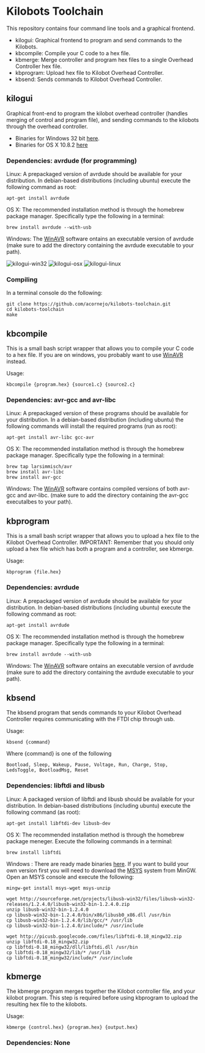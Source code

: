 Kilobots Toolchain
==================

This repository contains four command line tools and a graphical
frontend.

* kilogui: Graphical frontend to program and send commands to the Kilobots.
* kbcompile: Compile your C code to a hex file.
* kbmerge: Merge controller and program hex files to a single Overhead Controller hex file.
* kbprogram: Upload hex file to Kilobot Overhead Controller.
* kbsend: Sends commands to Kilobot Overhead Controller.


kilogui
-------
Graphical front-end to program the kilobot overhead controller (handles
merging of control and program file), and sending commands to
the kilobots through the overhead controller.

* Binaries for Windows 32 bit [here][kilogui-binary].
* Binaries for OS X 10.8.2 [here][kilogui-binaryosx]

### Dependencies: avrdude (for programming)

Linux: A prepackaged version of avrdude should be available for your
distribution. In debian-based distributions (including ubuntu) execute
the following command as root:

    apt-get install avrdude

OS X: The recommended installation method is through the homebrew
package manager. Specifically type the following in a terminal:

    brew install avrdude --with-usb

Windows: The [WinAVR][winavr] software ontains an
executable version of avrdude (make sure to add the directory containing
the avrdude executable to your path).

![kilogui-win32](https://raw.github.com/acornejo/kilobots-toolchain/docs/gui-win32.png "kilogui win32 screenshot")
![kilogui-osx](https://raw.github.com/acornejo/kilobots-toolchain/docs/gui-osx.png "kilogui osx screenshot")
![kilogui-linux](https://raw.github.com/acornejo/kilobots-toolchain/docs/gui-linux.png "kilogui linux screenshot")

### Compiling

In a terminal console do the following:

    git clone https://github.com/acornejo/kilobots-toolchain.git
    cd kilobots-toolchain
    make 

kbcompile
----------

This is a small bash script wrapper that allows you to compile your C
code to a hex file. If you are on windows, you probably want to use
[WinAVR][winavr] instead.

Usage:

    kbcompile {program.hex} {source1.c} {source2.c}


### Dependencies: avr-gcc and avr-libc

Linux: A prepackaged version of these programs should be available for
your distribution. In a debian-based distribution (including ubuntu) the
following commands will install the required programs (run as root):

    apt-get install avr-libc gcc-avr

OS X: The recommended installation method is through the homebrew
package manager. Specifically type the following in a terminal:

    brew tap larsimmisch/avr
    brew install avr-libc
    brew install avr-gcc

Windows: The [WinAVR][winavr] software contains compiled versions of
both avr-gcc and avr-libc. (make sure to add the directory containing
the avr-gcc executalbes to your path).

kbprogram
---------

This is a small bash script wrapper that allows you to upload a hex
file to the Kilobot Overhead Controller. IMPORTANT: Remember that you
should only upload a hex file which has both a program and a controller,
see kbmerge.

Usage:

    kbprogram {file.hex}


### Dependencies: avrdude

Linux: A prepackaged version of avrdude should be available for your
distribution. In debian-based distributions (including ubuntu) execute
the following command as root:

    apt-get install avrdude

OS X: The recommended installation method is through the homebrew
package manager. Specifically type the following in a terminal:

    brew install avrdude --with-usb

Windows: The [WinAVR][winavr] software ontains an
executable version of avrdude (make sure to add the directory containing
the avrdude executable to your path).


kbsend
-------
The kbsend program that sends commands to your Kilobot Overhead
Controller requires communicating with the FTDI chip through usb. 


Usage:

    kbsend {command}

Where {command} is one of the following

    Bootload, Sleep, Wakeup, Pause, Voltage, Run, Charge, Stop,
    LedsToggle, BootloadMsg, Reset

### Dependencies: libftdi and libusb

Linux: A packaged version of libftdi and libusb should be available for
your distribution. In debian-based distributions (including ubuntu)
execute the following command (as root):

    apt-get install libftdi-dev libusb-dev

OS X: The recommended installation method is through the
homebrew package meneger. Execute the following commands in a terminal:

    brew install libftdi

Windows : There are ready made binaries [here][kbsend-binary]. If you
want to build your own version first you will need to download the
[MSYS][msys] system from MinGW. Open an MSYS console and execute the
following:

    mingw-get install msys-wget msys-unzip

    wget http://sourceforge.net/projects/libusb-win32/files/libusb-win32-releases/1.2.4.0/libusb-win32-bin-1.2.4.0.zip
    unzip libusb-win32-bin-1.2.4.0
    cp libusb-win32-bin-1.2.4.0/bin/x86/libusb0_x86.dll /usr/bin
    cp libusb-win32-bin-1.2.4.0/lib/gcc/* /usr/lib
    cp libusb-win32-bin-1.2.4.0/include/* /usr/include

    wget http://picusb.googlecode.com/files/libftdi-0.18_mingw32.zip
    unzip libftdi-0.18_mingw32.zip
    cp libftdi-0.18_mingw32/dll/libftdi.dll /usr/bin
    cp libftdi-0.18_mingw32/lib/* /usr/lib
    cp libftdi-0.18_mingw32/include/* /usr/include

kbmerge
--------
The kbmerge program merges together the Kilobot controller file, and
your kilobot program. This step is required before using kbprogram to
upload the resulting hex file to the kilobots.

Usage:

    kbmerge {control.hex} {program.hex} {output.hex}

### Dependencies: None

[winavr]:http://sourceforge.net/projects/winavr
[avrdude_windows]:http://tomeko.net/other/avrdude/building_avrdude.php
[msys]:http://www.mingw.org/wiki/MSYS
[kbsend-binary]:https://github.com/acornejo/kilobots-toolchain/raw/binaries/kbsend-i586-win32.zip 
[kilogui-binary]:https://github.com/acornejo/kilobots-toolchain/raw/binaries/kilogui-i586-win32.zip 
[kilogui-binaryosx]:https://github.com/acornejo/kilobots-toolchain/raw/binaries/kilogui.dmg 
